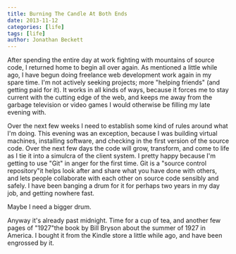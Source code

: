 ```yaml
---
title: Burning The Candle At Both Ends
date: 2013-11-12
categories: [life]
tags: [life]
author: Jonathan Beckett
---
```


After spending the entire day at work fighting with mountains of source code, I returned home to begin all over again. As mentioned a little while ago, I have begun doing freelance web development work again in my spare time. I'm not actively seeking projects; more "helping friends" (and getting paid for it). It works in all kinds of ways, because it forces me to stay current with the cutting edge of the web, and keeps me away from the garbage television or video games I would otherwise be filling my late evening with.

Over the next few weeks I need to establish some kind of rules around what I'm doing. This evening was an exception, because I was building virtual machines, installing software, and checking in the first version of the source code. Over the next few days the code will grow, transform, and come to life as I tie it into a simulcra of the client system. I pretty happy because I'm getting to use "Git" in anger for the first time. Git is a "source control repository"it helps look after and share what you have done with others, and lets people collaborate with each other on source code sensibly and safely. I have been banging a drum for it for perhaps two years in my day job, and getting nowhere fast.

Maybe I need a bigger drum.

Anyway it's already past midnight. Time for a cup of tea, and another few pages of "1927"the book by Bill Bryson about the summer of 1927 in America. I bought it from the Kindle store a little while ago, and have been engrossed by it.